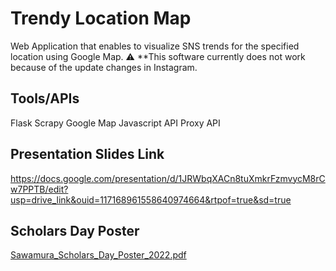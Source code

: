 # Trendy Location Map

Web Application that enables to visualize SNS trends for the specified location using Google Map.
:warning: **This software currently does not work because of the update changes in Instagram. 

## Tools/APIs

Flask
Scrapy
Google Map Javascript API
Proxy API

## Presentation Slides Link

https://docs.google.com/presentation/d/1JRWbqXACn8tuXmkrFzmvycM8rCw7PPTB/edit?usp=drive_link&ouid=117168961558640974664&rtpof=true&sd=true

## Scholars Day Poster

[Sawamura_Scholars_Day_Poster_2022.pdf](https://github.com/sawashu/TrendyLocationMap/files/12542884/Sawamura_Scholars_Day_Poster_2022.pdf)
